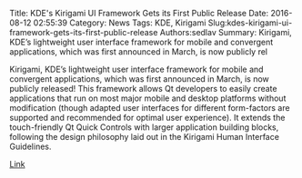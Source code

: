 Title: KDE's Kirigami UI Framework Gets its First Public Release
Date: 2016-08-12 02:55:39
Category: News
Tags: KDE, Kirigami
Slug:kdes-kirigami-ui-framework-gets-its-first-public-release
Authors:sedlav
Summary: Kirigami, KDE’s lightweight user interface framework for mobile and convergent applications, which was first announced in March, is now publicly rel

Kirigami, KDE’s lightweight user interface framework for mobile and convergent applications, which was first announced in March, is now publicly released! This framework allows Qt developers to easily create applications that run on most major mobile and desktop platforms without modification (though adapted user interfaces for different form-factors are supported and recommended for optimal user experience). It extends the touch-friendly Qt Quick Controls with larger application building blocks, following the design philosophy laid out in the Kirigami Human Interface Guidelines.

[Link](https://dot.kde.org/2016/08/10/kdes-kirigami-ui-framework-gets-its-first-public-release)
